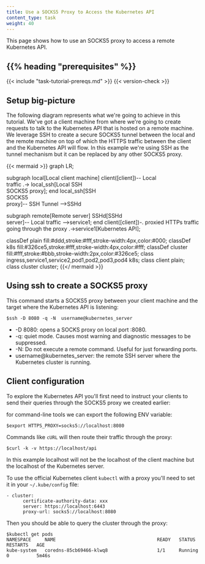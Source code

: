 ```yaml
---
title: Use a SOCKS5 Proxy to Access the Kubernetes API
content_type: task
weight: 40
---
```


<!-- overview -->
This page shows how to use an SOCKS5 proxy to access a remote Kubernetes API.

## {{% heading "prerequisites" %}}

{{< include "task-tutorial-prereqs.md" >}} {{< version-check >}}

<!-- steps -->

## Setup big-picture

The following diagram represents what we're going to achieve in this tutorial. We've got a client machine from where we're going to create requests to talk to the Kubernetes API that is hosted on a remote machine. We leverage SSH to create a secure SOCKS5 tunnel between the local and the remote machine on top of which the HTTPS traffic between the client and the Kubernetes API will flow. In this example we're using SSH as the tunnel mechanism but it can be replaced by any other SOCKS5 proxy.

{{< mermaid >}}
graph LR;

  subgraph local[Local client machine]
  client([client])-- Local <br> traffic .->  local_ssh[Local SSH <br> SOCKS5 proxy];
  end
  local_ssh[SSH <br>SOCKS5 <br> proxy]-- SSH Tunnel -->SSHd
  
  subgraph remote[Remote server]
  SSHd[SSHd <br> server]-- Local traffic -->service1;
  end
  client([client])-. proxied HTTPs traffic <br> going through the proxy .->service1[Kubernetes API];

  classDef plain fill:#ddd,stroke:#fff,stroke-width:4px,color:#000;
  classDef k8s fill:#326ce5,stroke:#fff,stroke-width:4px,color:#fff;
  classDef cluster fill:#fff,stroke:#bbb,stroke-width:2px,color:#326ce5;
  class ingress,service1,service2,pod1,pod2,pod3,pod4 k8s;
  class client plain;
  class cluster cluster;
{{</ mermaid >}}

## Using ssh to create a SOCKS5 proxy

This command starts a SOCKS5 proxy between your client machine and the target where the Kubernetes API is listening:

    $ssh -D 8080 -q -N  username@kubernetes_server

* -D 8080: opens a SOCKS proxy on local port :8080.
* -q: quiet mode. Causes most warning and diagnostic messages to be suppressed.
* -N: Do not execute a remote command. Useful for just forwarding ports.
* username@kubernetes_server: the remote SSH server where the Kubernetes cluster is running.

## Client configuration

To explore the Kubernetes API you'll first need to instruct your clients to send their queries through the SOCKS5 proxy we created earlier:

for command-line tools we can export the following ENV variable:

    $export HTTPS_PROXY=socks5://localhost:8080

Commands like `cURL` will then route their traffic through the proxy:

    $curl -k -v https://localhost/api

In this example localhost will not be the localhost of the client machine but the localhost of the Kubernetes server.

To use the official Kubernetes client `kubectl` with a proxy you'll need to set it in your `~/.kube/config` file:

    - cluster:
          certificate-authority-data: xxx
          server: https://localhost:6443
          proxy-url: socks5://localhost:8080

Then you should be able to query the cluster through the proxy:

    $kubectl get pods
    NAMESPACE     NAME                                     READY   STATUS      RESTARTS   AGE
    kube-system   coredns-85cb69466-klwq8                  1/1     Running     0          5m46s
